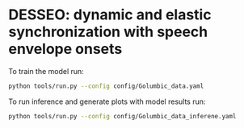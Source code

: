 # DESSEO: dynamic and elastic synchronization with speech envelope onsets

To train the model run:
```bash
python tools/run.py --config config/Golumbic_data.yaml          
```

To run inference and generate plots with model results run:
```bash
python tools/run.py --config config/Golumbic_data_inferene.yaml          
```
